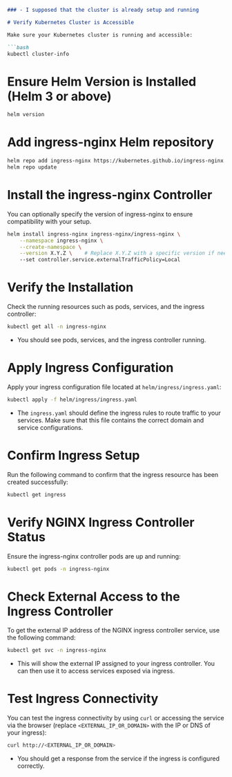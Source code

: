 ```markdown
### - I supposed that the cluster is already setup and running 

# Verify Kubernetes Cluster is Accessible

Make sure your Kubernetes cluster is running and accessible:

```bash
kubectl cluster-info
```

# Ensure Helm Version is Installed (Helm 3 or above)

```bash
helm version
```

# Add ingress-nginx Helm repository

```bash
helm repo add ingress-nginx https://kubernetes.github.io/ingress-nginx
helm repo update
```

# Install the ingress-nginx Controller

You can optionally specify the version of ingress-nginx to ensure compatibility with your setup.

```bash
helm install ingress-nginx ingress-nginx/ingress-nginx \
    --namespace ingress-nginx \
    --create-namespace \
    --version X.Y.Z \    # Replace X.Y.Z with a specific version if needed
    --set controller.service.externalTrafficPolicy=Local
```

# Verify the Installation

Check the running resources such as pods, services, and the ingress controller:

```bash
kubectl get all -n ingress-nginx
```

- You should see pods, services, and the ingress controller running.

# Apply Ingress Configuration

Apply your ingress configuration file located at `helm/ingress/ingress.yaml`:

```bash
kubectl apply -f helm/ingress/ingress.yaml
```

- The `ingress.yaml` should define the ingress rules to route traffic to your services. Make sure that this file contains the correct domain and service configurations.

# Confirm Ingress Setup

Run the following command to confirm that the ingress resource has been created successfully:

```bash
kubectl get ingress
```

# Verify NGINX Ingress Controller Status

Ensure the ingress-nginx controller pods are up and running:

```bash
kubectl get pods -n ingress-nginx
```

# Check External Access to the Ingress Controller

To get the external IP address of the NGINX ingress controller service, use the following command:

```bash
kubectl get svc -n ingress-nginx
```

- This will show the external IP assigned to your ingress controller. You can then use it to access services exposed via ingress.

# Test Ingress Connectivity

You can test the ingress connectivity by using `curl` or accessing the service via the browser (replace `<EXTERNAL_IP_OR_DOMAIN>` with the IP or DNS of your ingress):

```bash
curl http://<EXTERNAL_IP_OR_DOMAIN>
```

- You should get a response from the service if the ingress is configured correctly.

```